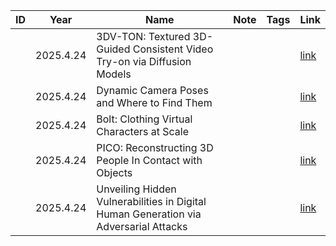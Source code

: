 |ID|Year|Name|Note|Tags|Link|
|---|---|---|---|---|---|
||2025.4.24|3DV-TON: Textured 3D-Guided Consistent Video Try-on via Diffusion Models|||[link](1.md)|
||2025.4.24|Dynamic Camera Poses and Where to Find Them|||[link](2.md)|
||2025.4.24|Bolt: Clothing Virtual Characters at Scale|||[link](3.md)|
||2025.4.24|PICO: Reconstructing 3D People In Contact with Objects|||[link](4.md)|
||2025.4.24|Unveiling Hidden Vulnerabilities in Digital Human Generation via Adversarial Attacks|||[link](5.md)|
